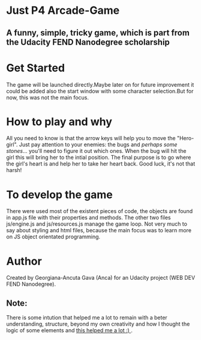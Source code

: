 # Just P4 Arcade-Game
## A funny, simple, tricky game, which is part from the Udacity FEND Nanodegree scholarship 

# Get Started
The game will be launched directly.Maybe later on for future improvement it could be added also the start window with some character selection.But for now, this was not the main focus.

# How to play and why
All you need to know is that the arrow keys will help you to move the "Hero-girl".
Just pay attention to your enemies: the bugs and *perhaps some stones*... you'll need to figure it out which ones.
When the bug will hit the girl this will bring her to the intial position.
The final purpose is to go where the girl's heart is and help her to take her heart back.
Good luck, it's not that harsh! 

# To develop the game
There were used most of the existent pieces of code, the objects are found in app.js  file with their properties and methods.
The other two files js/engine.js and js/resources.js manage the game loop.
Not very much to say about styling and html files, because the main focus was to learn more on JS object orientated programming.

# Author
Created by Georgiana-Ancuta Gava (Anca) for an Udacity project (WEB DEV FEND Nanodegree).

## Note:
There is some intution that helped me a lot to remain with a beter understanding, structure, beyond my own creativity and how I thought the logic of some elements and [this helped me a lot :) ](https://matthewcranford.com/?s=Arcade).






